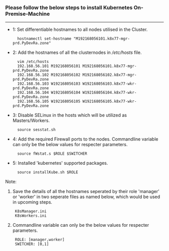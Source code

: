 ### Please follow the below steps to install Kubernetes **On-Premise-Machine**
------------------------------------------------------------------------------

- 1: Set differentiable hostnames to all nodes utilised in the Cluster.

		hostnamectl set-hostname "M192168056101.k8x77-mgr-prd.PyDevRa.zone"
	
- 2: Add the hostnames of all the clusternodes in */etc/hosts* file.

        vim /etc/hosts
        192.168.56.101 M192168056101 M192168056101.k8x77-mgr-prd.PyDevRa.zone
        192.168.56.102 M192168056102 M192168056102.k8x77-mgr-prd.PyDevRa.zone
        192.168.56.103 W192168056103 W192168056103.k8x77-wkr-prd.PyDevRa.zone
        192.168.56.104 W192168056104 W192168056104.k8x77-wkr-prd.PyDevRa.zone
        192.168.56.105 W192168056105 W192168056105.k8x77-wkr-prd.PyDevRa.zone


- 3: Disable SELinux in the hosts which will be utilized as Masters/Workers.

		source sesstat.sh

- 4: Add the required Firewall ports to the nodes. Commandline variable can only be the below values for respecter parameters.
	
		source fWstat.s $ROLE $SWITCHER

- 5: Installed 'kubernetes' supported packages.

		source installKube.sh $ROLE

Note:

1. Save the details of all the hostnames seperated by their role 'manager' or 'worker' in two seperate files as named below, which would be used in upcoming steps.
        
		K8sManager.ini
		K8sWorkers.ini
        
2. Commandline variable can only be the below values for respecter parameters.
    
		ROLE: [manager,worker]
		SWITCHER: [0,1]
